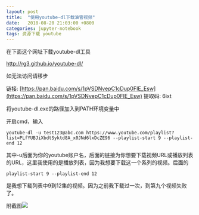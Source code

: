 ```yaml
---
layout: post
title:  "使用youtube-dl下载油管视频"
date:   2018-08-20 21:03:00 +0800
categories: jupyter-notebook
tags: 资源下载 youtube
---
```

在下面这个网址下载youtube-dl工具

http://rg3.github.io/youtube-dl/

如无法访问请移步

链接: [https://pan.baidu.com/s/1pVSDNvepC1cDup0FIE_Esw](https://pan.baidu.com/s/1pVSDNvepC1cDup0FIE_Esw) 提取码: 6ixt

将youtube-dl.exe的路径加入到PATH环境变量中

开启cmd，输入

	youtube-dl -u test123@abc.com https://www.youtube.com/playlist?list=PLfYUBJiXbdtSyktd8A_x0JNd6lxDcZE96 --playlist-start 9 --playlist-end 12

其中-u后面为你的youtube账户名，后面的链接为你想要下载视频URL或播放列表的URL，这里我使用的是播放列表，因为我想要下载这一个系列的视频。后面的

	playlist-start 9 --playlist-end 12

是我想下载列表中9到12集的视频。因为之前我下载过一次，到第九个视频失败了。

附截图![](http://ww1.sinaimg.cn/large/e3e031dfly1fvvdogx7mtj20r70krjry.jpg)